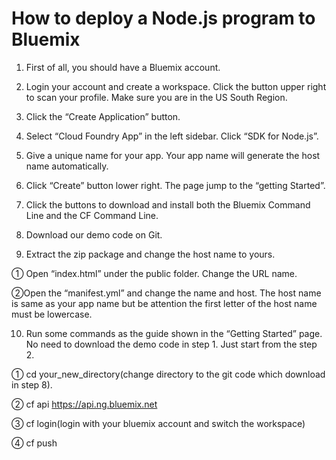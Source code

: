 How to deploy a Node.js program to Bluemix
==========================================

1.	First of all, you should have a Bluemix account. 

2.	Login your account and create a workspace.  Click the button upper right to scan your profile. Make sure you are in the US South Region.

3.	Click the “Create Application” button. 

4.	Select “Cloud Foundry App” in the left sidebar.  Click “SDK for Node.js”.

5.	Give a unique name for your app. Your app name will generate the host name automatically. 

6.  Click “Create” button lower right. The page jump to the “getting Started”. 

7.	Click the buttons to download and install both the Bluemix Command Line and the CF Command Line.

8.	Download our demo code on Git. 

9.	Extract the zip package and change the host name to yours.
  
  ① Open “index.html” under the public folder. Change the URL name.  
  
  ②Open the “manifest.yml” and change the name and host. The host name is same as your app name but be attention the first letter of the      host name must be lowercase. 

10.	 Run some commands as the guide shown in the “Getting Started” page. No need to download the demo code in step 1. Just start from the  step 2.

  ① cd your_new_directory(change directory to the git code which download in step 8).  
  
  ② cf api https://api.ng.bluemix.net  
  
  ③ cf login(login with your bluemix account and switch the workspace)  
  
  ④ cf push
